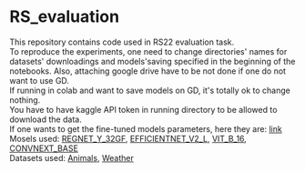 # RS_evaluation

This repository contains code used in RS22 evaluation task.\
To reproduce the experiments, one need to change directories' names for datasets' downloadings and models'saving specified in the beginning of the notebooks. Also, attaching google drive have to be not done if one do not want to use GD.\
If running in colab and want to save models on GD, it's totally ok to change nothing.\
You have to have kaggle API token in running directory to be allowed to download the data.\
If one wants to get the fine-tuned models parameters, here they are: [link](https://drive.google.com/drive/folders/1aD3cEXsV6yJPPyNXoBHMjUBzEKCTJtXw?usp=sharing) \
Mosels used: [REGNET_Y_32GF](https://pytorch.org/vision/0.14/models/generated/torchvision.models.regnet_y_32gf.html#regnet-y-32gf), [EFFICIENTNET_V2_L](https://pytorch.org/vision/0.14/models/generated/torchvision.models.efficientnet_v2_l.html#efficientnet-v2-l), [VIT_B_16](https://pytorch.org/vision/0.14/models/generated/torchvision.models.vit_b_16.html#vit-b-16), [CONVNEXT_BASE](https://pytorch.org/vision/0.14/models/generated/torchvision.models.convnext_base.html#convnext-base)\
Datasets used: [Animals](https://www.kaggle.com/datasets/iamsouravbanerjee/animal-image-dataset-90-different-animals), [Weather](https://www.kaggle.com/datasets/jehanbhathena/weather-dataset)
